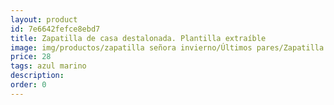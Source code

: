 ```yaml
---
layout: product
id: 7e6642fefce8ebd7
title: Zapatilla de casa destalonada. Plantilla extraíble 
image: img/productos/zapatilla señora invierno/Últimos pares/Zapatilla de casa destalonada. Plantilla extraíble =28=azul marino.webp
price: 28
tags: azul marino
description: 
order: 0
---
```

